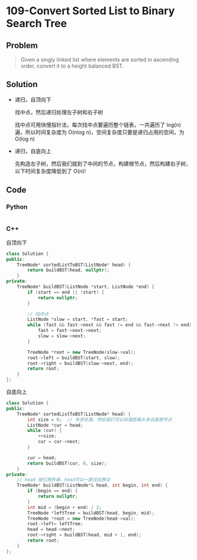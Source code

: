 # 109-Convert Sorted List to Binary Search Tree

## Problem

> Given a singly linked list where elements are sorted in ascending order, convert it to a height balanced BST.

## Solution

- 递归，自顶向下

    找中点，然后递归处理左子树和右子树

    找中点可用快慢指针法，每次找中点要遍历整个链表，一共遍历了 log(n) 遍，所以时间复杂度为 O(nlog n)，空间复杂度只要是递归占用的空间，为 O(log n)

- 递归，自底向上

    先构造左子树，然后我们就到了中间的节点，构建根节点，然后构建右子树，以下时间复杂度降低到了 O(n)!

## Code

### Python

```python

```

### C++

自顶向下

```cpp
class Solution {
public:
    TreeNode* sortedListToBST(ListNode* head) {
        return buildBST(head, nullptr);
    }
private:
    TreeNode* buildBST(ListNode *start, ListNode *end) {
        if (start == end || !start) {
            return nullptr;
        }

        // 找中点
        ListNode *slow = start, *fast = start;
        while (fast && fast->next && fast != end && fast->next != end) {
            fast = fast->next->next;
            slow = slow->next;
        }

        TreeNode *root = new TreeNode(slow->val);
        root->left = buildBST(start, slow);
        root->right = buildBST(slow->next, end);
        return root;
    }
};
```

自底向上

```cpp
class Solution {
public:
    TreeNode* sortedListToBST(ListNode* head) {
        int size = 0;  // 先求长度，然后我们可以知道距离头多远是根节点
        ListNode *cur = head;
        while (cur) {
            ++size;
            cur = cur->next;
        }

        cur = head;
        return buildBST(cur, 0, size);
    }
private:
    // head 按引用传递，head可以一直往后移动
    TreeNode* buildBST(ListNode*& head, int begin, int end) {
        if (begin == end) {
            return nullptr;
        }
        int mid = (begin + end) / 2;
        TreeNode *leftTree = buildBST(head, begin, mid);
        TreeNode *root = new TreeNode(head->val);
        root->left= leftTree;
        head = head->next;
        root->right = buildBST(head, mid + 1, end);
        return root;
    }
};
```
